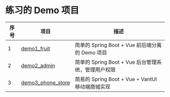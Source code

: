 # 练习的 Demo 项目

| 序号  | 项目                          | 描述                                             |
| ----  | ---------------------------- | ------------------------------------------------- |
| 1     | [demo1_fruit](./demo1_fruit) | 简单的 Spring Boot + Vue 前后端分离的 Demo 项目    |
| 2     | [demo2_admin](./demo2_admin) | 简单的 Spring Boot + Vue 后台管理系统，管理用户权限 |
| 3     | [demo3_phone_store](./demo3_phone_store) | 简易的 Spring Boot + Vue + VantUI 移动端商城实现 |